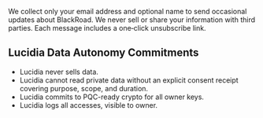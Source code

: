 We collect only your email address and optional name to send occasional updates about BlackRoad.
We never sell or share your information with third parties. Each message includes a one‑click unsubscribe link.

## Lucidia Data Autonomy Commitments

- Lucidia never sells data.
- Lucidia cannot read private data without an explicit consent receipt covering purpose, scope, and duration.
- Lucidia commits to PQC-ready crypto for all owner keys.
- Lucidia logs all accesses, visible to owner.
